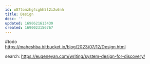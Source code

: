 ```yaml
---
id: o87tomzhg4cghh5l2i2u6nh
title: Design
desc: ''
updated: 1690621613439
created: 1690023156767
---
```



#todo  
https://maheshba.bitbucket.io/blog/2023/07/12/Design.html

search: https://eugeneyan.com/writing/system-design-for-discovery/

